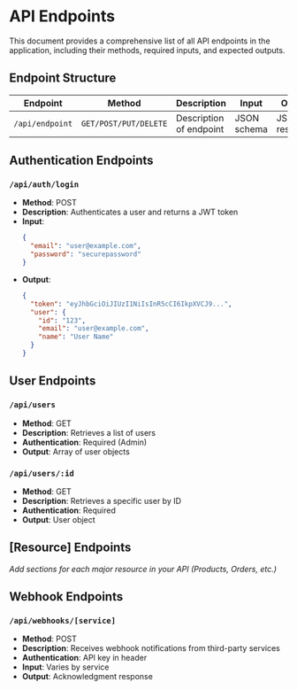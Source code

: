 # API Endpoints

This document provides a comprehensive list of all API endpoints in the application, including their methods, required inputs, and expected outputs.

## Endpoint Structure

| Endpoint | Method | Description | Input | Output |
|----------|--------|-------------|-------|--------|
| `/api/endpoint` | `GET/POST/PUT/DELETE` | Description of endpoint | JSON schema | JSON response |

## Authentication Endpoints

### `/api/auth/login`
- **Method**: POST
- **Description**: Authenticates a user and returns a JWT token
- **Input**: 
  ```json
  {
    "email": "user@example.com",
    "password": "securepassword"
  }
  ```
- **Output**:
  ```json
  {
    "token": "eyJhbGciOiJIUzI1NiIsInR5cCI6IkpXVCJ9...",
    "user": {
      "id": "123",
      "email": "user@example.com",
      "name": "User Name"
    }
  }
  ```

## User Endpoints

### `/api/users`
- **Method**: GET
- **Description**: Retrieves a list of users
- **Authentication**: Required (Admin)
- **Output**: Array of user objects

### `/api/users/:id`
- **Method**: GET
- **Description**: Retrieves a specific user by ID
- **Authentication**: Required
- **Output**: User object

## [Resource] Endpoints

_Add sections for each major resource in your API (Products, Orders, etc.)_

## Webhook Endpoints

### `/api/webhooks/[service]`
- **Method**: POST
- **Description**: Receives webhook notifications from third-party services
- **Authentication**: API key in header
- **Input**: Varies by service
- **Output**: Acknowledgment response 
